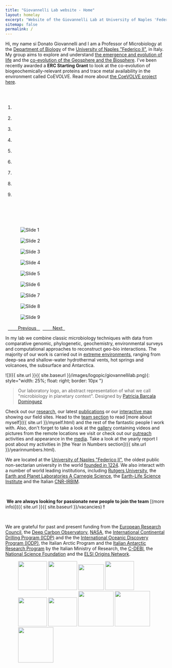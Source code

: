 ```yaml
---
title: "Giovannelli Lab website - Home"
layout: homelay
excerpt: "Website of the Giovannelli Lab at University of Naples 'Federico II'. Our group aims to aims to explore and understand the emergence and evolution of life and the co-evolution of the Geosphere and the Biosphere, focusing mainly on the microbiology of extreme environments"
sitemap: false
permalink: /
---
```


Hi, my name si Donato Giovannelli and I am a Professor of Microbiology at the [Department of Biology](http://www.dipartimentodibiologia.unina.it) of the [University of Naples "Federico II"](http://www.unina.it), in Italy. My group aims to explore and understand [the emergence and evolution of life](emergence) and the [co-evolution of the Geosphere and the Biosphere](coevolution). I've been recently awarded a **ERC Starting Grant** to look at the co-evolution of biogeochemically-relevant proteins and trace metal availability in the environment called CoEVOLVE. Read more about [the CoeVOLVE project here](erccoevolve).

<div markdown="0" id="carousel" class="carousel slide" data-ride="carousel" data-interval="3000" data-pause="hover" >
    <!-- Menu -->
    <ol class="carousel-indicators">
        <li data-target="#carousel" data-slide-to="0" class="active"></li>
        <li data-target="#carousel" data-slide-to="1"></li>
        <li data-target="#carousel" data-slide-to="2"></li>
        <li data-target="#carousel" data-slide-to="3"></li>
        <li data-target="#carousel" data-slide-to="4"></li>
        <li data-target="#carousel" data-slide-to="5"></li>
        <li data-target="#carousel" data-slide-to="6"></li>
        <li data-target="#carousel" data-slide-to="7"></li>
        <li data-target="#carousel" data-slide-to="8"></li>                
    </ol>

    <!-- Items -->
    <div class="carousel-inner" markdown="0">

        <div class="item active">
            <img src="{{ site.url }}{{ site.baseurl }}/images/slider7001400/2014_alvin_deck.jpg" alt="Slide 1" />
        </div>
        <div class="item">
            <img src="{{ site.url }}{{ site.baseurl }}/images/slider7001400/s_riftiae.jpg" alt="Slide 2" />
        </div>
        <div class="item">
            <img src="{{ site.url }}{{ site.baseurl }}/images/slider7001400/northern_light_2019.jpg" alt="Slide 3" />
        </div>
        <div class="item">
            <img src="{{ site.url }}{{ site.baseurl }}/images/slider7001400/arenal_2017.jpg" alt="Slide 4" />
        </div>
        <div class="item">
            <img src="{{ site.url }}{{ site.baseurl }}/images/slider7001400/subductcr_sulfur.jpg" alt="Slide 5" />
        </div>
        <div class="item">
            <img src="{{ site.url }}{{ site.baseurl }}/images/slider7001400/yellowstone_2015.jpg" alt="Slide 6" />
        </div>
        <div class="item">
            <img src="{{ site.url }}{{ site.baseurl }}/images/slider7001400/strytan_2017.jpg" alt="Slide 7" />
        </div>
        <div class="item">
            <img src="{{ site.url }}{{ site.baseurl }}/images/slider7001400/subductcr_drone.jpg" alt="Slide 8" />
        </div>
        <div class="item">
            <img src="{{ site.url }}{{ site.baseurl }}/images/slider7001400/milos_2012.jpg" alt="Slide 9" />
        </div>              
    </div>
  <a class="left carousel-control" href="#carousel" role="button" data-slide="prev">
    <span class="glyphicon glyphicon-chevron-left" aria-hidden="true"></span>
    <span class="sr-only">Previous</span>
  </a>
  <a class="right carousel-control" href="#carousel" role="button" data-slide="next">
    <span class="glyphicon glyphicon-chevron-right" aria-hidden="true"></span>
    <span class="sr-only">Next</span>
  </a>
</div>

In my lab we combine classic microbiology techniques with data from comparative genomic, phylogenetic, geochemistry, environmental surveys and computational approaches to reconstruct geo-bio interactions. The majority of our work is carried out in [extreme environments](research), ranging from deep-sea and shallow-water hydrothermal vents, hot springs and volcanoes, the subsurface and Antarctica.

![]({{ site.url }}{{ site.baseurl }}/images/logopic/giovannellilab.png){: style="width: 25%; float: right; border: 10px "}
> Our laboratory logo, an abstract representation of what we call "microbiology in planetary context". Designed by [Patricia Barcala Dominguez](https://www.instagram.com/pat_barcala/)

Check out our [research](research), our latest [publications](publications) or our [interactive map](fieldsites) showing our field sites. Head to the [team section](team) to read [more about myself]({{ site.url }}/myself.html) and the rest of the fantastic people I work with. Also, don't forget to take a look at the [gallery](pictures) containing videos and pictures from the remote locations we visit or check out our [outreach](mediaoutreach#outreach-activities) activities and appearance in the [media](mediaoutreach#media-coverage). Take a look at the yearly report I post about my activities in [the Year in Numbers section]({{ site.url }}/yearinnumbers.html).

We are located at the [University of Naples "Federico II"](http://www.unina.it), the oldest public non-sectarian university in the world [founded in 1224](http://wikipedia/federicoII). We also interact with a number of world leading institutions, including [Rutgers University](https://www.rutgers.edu/), the [Earth and Planet Laboratories A Carnegie Science](https://epl.carnegiescience.edu/), the [Earth-Life Science Institute](http://www.elsi.jp) and the Italian [CNR-IRBIM](http://www.irbim.cnr.it/it/index.php).

<br/>

 **We are always looking for passionate new people to join the team** [(more info)]({{ site.url }}{{ site.baseurl }}/vacancies) **!**

<br/>

We are grateful for past and present funding from the [European Research Council](http://www.erc.europa.eu), the [Deep Carbon Observatory](http://www.deepcarbon.net), [NASA](http://www.nasa.gov), the [International Continental Drilling Program (ICDP)](https://www.icdp-online.org/home/) and the the [International Oceanic Discovery Program (IODP)](https://www.iodp.org/), the Italian Arctic Program and the [Italian Antarctic Research Program](https://www.pnra.aq/) by the Italian Ministry of Research, the [C-DEBI](http://c-debi.org), the [National Science Foundation](www.nsf.gov) and the [ELSI Origins Network](http://eon.elsi.jp/).

<figure class="fourth">
  <img src="{{ site.url }}{{ site.baseurl }}/images/logopic/ERC_logo.png" style="width: 90px">
  <img src="{{ site.url }}{{ site.baseurl }}/images/logopic/pra.jpg" style="width: 90px">
  <img src="{{ site.url }}{{ site.baseurl }}/images/logopic/DCO.png" style="width: 80px">
  <img src="{{ site.url }}{{ site.baseurl }}/images/logopic/C-DEBI.png" style="width: 90px">
  <img src="{{ site.url }}{{ site.baseurl }}/images/logopic/NASA.png" style="width: 90px">
  <img src="{{ site.url }}{{ site.baseurl }}/images/logopic/NSF_logo.png" style="width: 90px">
  <img src="{{ site.url }}{{ site.baseurl }}/images/logopic/EON.jpeg" style="width: 110px">
  <img src="{{ site.url }}{{ site.baseurl }}/images/logopic/icdp.jpg" style="width: 110px">
  <img src="{{ site.url }}{{ site.baseurl }}/images/logopic/iodp.png" style="width: 110px">
</figure>
